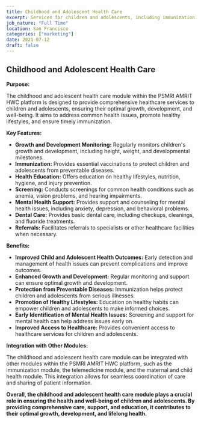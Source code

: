 ```yaml
---
title: Childhood and Adolescent Health Care
excerpt: Services for children and adolescents, including immunization.
job_nature: "Full Time"
location: San Francisco
categories: ["marketing"]
date: 2021-07-12
draft: false
---
```

## Childhood and Adolescent Health Care

**Purpose:**

The childhood and adolescent health care module within the PSMRI AMRIT HWC platform is designed to provide comprehensive healthcare services to children and adolescents, ensuring their optimal growth, development, and well-being. It aims to address common health issues, promote healthy lifestyles, and ensure timely immunization.

**Key Features:**

* **Growth and Development Monitoring:** Regularly monitors children's growth and development, including height, weight, and developmental milestones.
* **Immunization:** Provides essential vaccinations to protect children and adolescents from preventable diseases.
* **Health Education:** Offers education on healthy lifestyles, nutrition, hygiene, and injury prevention.
* **Screening:** Conducts screenings for common health conditions such as anemia, vision problems, and hearing impairments.
* **Mental Health Support:** Provides support and counseling for mental health issues, including anxiety, depression, and behavioral problems.
* **Dental Care:** Provides basic dental care, including checkups, cleanings, and fluoride treatments.
* **Referrals:** Facilitates referrals to specialists or other healthcare facilities when necessary.

**Benefits:**

* **Improved Child and Adolescent Health Outcomes:** Early detection and management of health issues can prevent complications and improve outcomes.
* **Enhanced Growth and Development:** Regular monitoring and support can ensure optimal growth and development.
* **Protection from Preventable Diseases:** Immunization helps protect children and adolescents from serious illnesses.
* **Promotion of Healthy Lifestyles:** Education on healthy habits can empower children and adolescents to make informed choices.
* **Early Identification of Mental Health Issues:** Screening and support for mental health can help address issues early on.
* **Improved Access to Healthcare:** Provides convenient access to healthcare services for children and adolescents.

**Integration with Other Modules:**

The childhood and adolescent health care module can be integrated with other modules within the PSMRI AMRIT HWC platform, such as the immunization module, the telemedicine module, and the maternal and child health module. This integration allows for seamless coordination of care and sharing of patient information.

**Overall, the childhood and adolescent health care module plays a crucial role in ensuring the health and well-being of children and adolescents. By providing comprehensive care, support, and education, it contributes to their optimal growth, development, and lifelong health.**
